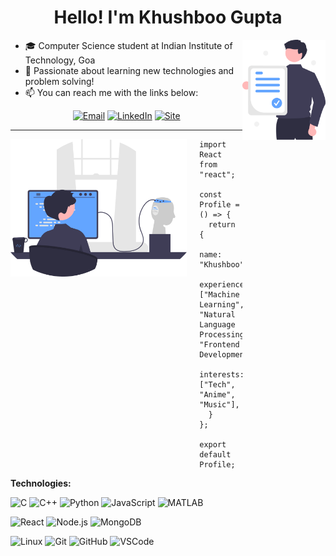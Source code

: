 <h1 align="center">Hello! I'm Khushboo Gupta</h1>

<div>

<img align='right' height='160' src='assets/certificate.svg' alt='Mudar imagem'>
<!-- https://undraw.co/illustrations -->
<!-- https://user-images.githubusercontent.com/76244600/130684066-fb0b5e47-6c93-469e-ba45-7cb62833b965.png -->

- :mortar_board: Computer Science student at Indian Institute of Technology, Goa
- :blue_book: Passionate about learning new technologies and problem solving!
- :mailbox: You can reach me with the links below:

<center>

[![Email](https://img.shields.io/badge/-EMAIL-D14836?style=for-the-badge&logo=gmail&logoColor=white)](https:guptakhushi345@gmail.com)
[![LinkedIn](https://img.shields.io/badge/-LINKEDIN-0077B5?style=for-the-badge&logo=linkedin&logoColor=white)](https://www.linkedin.com/in/khushboogupta13/)
[![Site](https://img.shields.io/badge/site-10B420.svg?style=for-the-badge&logo=github)](https://khushboogupta13.github.io/) 


---

</center>

<img align='left' height='220' style="margin-right:20px" src='assets/firmware.svg'>

```tsx
import React from "react";

const Profile = () => {
  return {
      name: "Khushboo",
      experience: ["Machine Learning", "Natural Language Processing", "Frontend Development"],
      interests: ["Tech", "Anime", "Music"],
  }
};

export default Profile;
```

</div>

**Technologies:**

![C](https://img.shields.io/badge/-C-000000?style=flat&logo=C)
![C++](https://img.shields.io/badge/-C++-000000?style=flat&logo=C%2B%2B&logoColor=00599C)
![Python](https://img.shields.io/badge/-Python-000000?style=flat&logo=python)
![JavaScript](https://img.shields.io/badge/-JavaScript-000000?&logo=javascript)
![MATLAB](https://img.shields.io/badge/-MATLAB-000?&logo=MATLAB)

![React](https://img.shields.io/badge/-React-000?&logo=React)
![Node.js](https://img.shields.io/badge/-Node-000?&logo=node.js)
![MongoDB](https://img.shields.io/badge/-MongoDB-000?&logo=mongodb&logoColor=47A248)

![Linux](https://img.shields.io/badge/-Linux-000?&logo=Linux&logoColor=FFF)
![Git](https://img.shields.io/badge/-Git-000?&logo=git)
![GitHub](https://img.shields.io/badge/-GitHub-000000?&logo=github)
![VSCode](https://img.shields.io/badge/-VSCode-000?&logo=Visual%20Studio%20Code&logoColor=007ACC)


